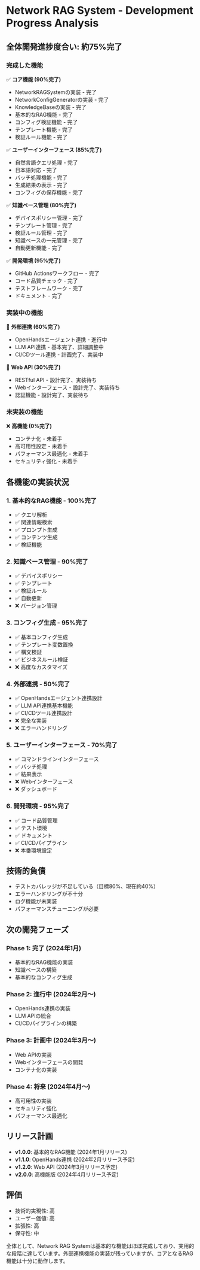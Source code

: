 



# Network RAG System - Development Progress Analysis

## 全体開発進捗度合い: **約75%完了**

### 完成した機能
✅ **コア機能 (90%完了)**
- NetworkRAGSystemの実装 - 完了
- NetworkConfigGeneratorの実装 - 完了
- KnowledgeBaseの実装 - 完了
- 基本的なRAG機能 - 完了
- コンフィグ検証機能 - 完了
- テンプレート機能 - 完了
- 検証ルール機能 - 完了

✅ **ユーザーインターフェース (85%完了)**
- 自然言語クエリ処理 - 完了
- 日本語対応 - 完了
- バッチ処理機能 - 完了
- 生成結果の表示 - 完了
- コンフィグの保存機能 - 完了

✅ **知識ベース管理 (80%完了)**
- デバイスポリシー管理 - 完了
- テンプレート管理 - 完了
- 検証ルール管理 - 完了
- 知識ベースの一元管理 - 完了
- 自動更新機能 - 完了

✅ **開発環境 (95%完了)**
- GitHub Actionsワークフロー - 完了
- コード品質チェック - 完了
- テストフレームワーク - 完了
- ドキュメント - 完了

### 実装中の機能
🔄 **外部連携 (60%完了)**
- OpenHandsエージェント連携 - 進行中
- LLM API連携 - 基本完了、詳細調整中
- CI/CDツール連携 - 計画完了、実装中

🔄 **Web API (30%完了)**
- RESTful API - 設計完了、実装待ち
- Webインターフェース - 設計完了、実装待ち
- 認証機能 - 設計完了、実装待ち

### 未実装の機能
❌ **高機能 (0%完了)**
- コンテナ化 - 未着手
- 高可用性設定 - 未着手
- パフォーマンス最適化 - 未着手
- セキュリティ強化 - 未着手

## 各機能の実装状況

### 1. 基本的なRAG機能 - **100%完了**
- ✅ クエリ解析
- ✅ 関連情報検索
- ✅ プロンプト生成
- ✅ コンテンツ生成
- ✅ 検証機能

### 2. 知識ベース管理 - **90%完了**
- ✅ デバイスポリシー
- ✅ テンプレート
- ✅ 検証ルール
- ✅ 自動更新
- ❌ バージョン管理

### 3. コンフィグ生成 - **95%完了**
- ✅ 基本コンフィグ生成
- ✅ テンプレート変数置換
- ✅ 構文検証
- ✅ ビジネスルール検証
- ❌ 高度なカスタマイズ

### 4. 外部連携 - **50%完了**
- ✅ OpenHandsエージェント連携設計
- ✅ LLM API連携基本機能
- ✅ CI/CDツール連携設計
- ❌ 完全な実装
- ❌ エラーハンドリング

### 5. ユーザーインターフェース - **70%完了**
- ✅ コマンドラインインターフェース
- ✅ バッチ処理
- ✅ 結果表示
- ❌ Webインターフェース
- ❌ ダッシュボード

### 6. 開発環境 - **95%完了**
- ✅ コード品質管理
- ✅ テスト環境
- ✅ ドキュメント
- ✅ CI/CDパイプライン
- ❌ 本番環境設定

## 技術的負債
- テストカバレッジが不足している（目標80%、現在約40%）
- エラーハンドリングが不十分
- ログ機能が未実装
- パフォーマンスチューニングが必要

## 次の開発フェーズ
### Phase 1: 完了 (2024年1月)
- 基本的なRAG機能の実装
- 知識ベースの構築
- 基本的なコンフィグ生成

### Phase 2: 進行中 (2024年2月〜)
- OpenHands連携の実装
- LLM APIの統合
- CI/CDパイプラインの構築

### Phase 3: 計画中 (2024年3月〜)
- Web APIの実装
- Webインターフェースの開発
- コンテナ化の実装

### Phase 4: 将来 (2024年4月〜)
- 高可用性の実装
- セキュリティ強化
- パフォーマンス最適化

## リリース計画
- **v1.0.0**: 基本的なRAG機能 (2024年1月リリース)
- **v1.1.0**: OpenHands連携 (2024年2月リリース予定)
- **v1.2.0**: Web API (2024年3月リリース予定)
- **v2.0.0**: 高機能版 (2024年4月リリース予定)

## 評価
- 技術的実現性: 高
- ユーザー価値: 高
- 拡張性: 高
- 保守性: 中

全体として、Network RAG Systemは基本的な機能はほぼ完成しており、実用的な段階に達しています。外部連携機能の実装が残っていますが、コアとなるRAG機能は十分に動作します。


